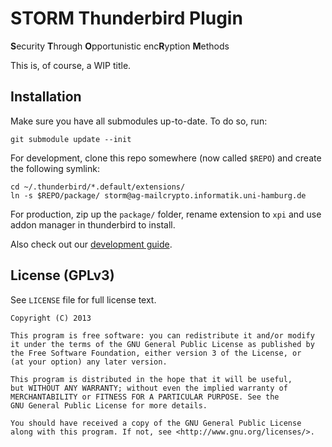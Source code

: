 # STORM Thunderbird Plugin

**S**ecurity **T**hrough **O**pportunistic enc<strong>R</strong>yption **M**ethods

This is, of course, a WIP title.

## Installation

Make sure you have all submodules up-to-date. To do so, run:

    git submodule update --init

For development, clone this repo somewhere (now called `$REPO`) and create the
following symlink:

    cd ~/.thunderbird/*.default/extensions/
    ln -s $REPO/package/ storm@ag-mailcrypto.informatik.uni-hamburg.de

For production, zip up the `package/` folder, rename extension to `xpi` and
use addon manager in thunderbird to install.

Also check out our [development guide](https://github.com/ag-mailcrypto/storm-plugin/wiki/Development-guide).

## License (GPLv3)

See `LICENSE` file for full license text.

    Copyright (C) 2013

    This program is free software: you can redistribute it and/or modify
    it under the terms of the GNU General Public License as published by
    the Free Software Foundation, either version 3 of the License, or
    (at your option) any later version.

    This program is distributed in the hope that it will be useful,
    but WITHOUT ANY WARRANTY; without even the implied warranty of
    MERCHANTABILITY or FITNESS FOR A PARTICULAR PURPOSE. See the
    GNU General Public License for more details.

    You should have received a copy of the GNU General Public License
    along with this program. If not, see <http://www.gnu.org/licenses/>.

